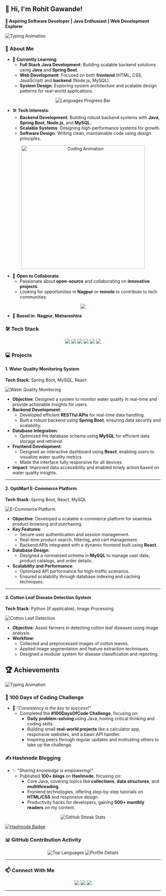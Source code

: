 
## **👋 Hi, I'm Rohit Gawande!**  
**🌟 Aspiring Software Developer | Java Enthusiast | Web Development Explorer**  

![Typing Animation](https://readme-typing-svg.demolab.com?font=Fira+Code&size=22&duration=4000&pause=1000&color=00C6FF&width=435&lines=Welcome+to+my+GitHub+Profile!;Exploring+Java+%26+Web+Development;Open+to+Collaboration+%26+Learning)  

### 🚀 About Me



- 🌱 **Currently Learning**:  
  - **Full Stack Java Development**: Building scalable backend solutions using **Java** and **Spring Boot**.  
  - **Web Development**: Focused on both **frontend** (HTML, CSS, JavaScript) and **backend** (Node.js, MySQL).  
  - **System Design**: Exploring system architecture and scalable design patterns for real-world applications.

<p align="center">
  <img src="https://github-readme-stats.vercel.app/api/top-langs/?username=RohitGawande&layout=compact&theme=tokyonight&hide_border=true" alt="Languages Progress Bar" />
</p>

- 🛠️ **Tech Interests**:  
  - **Backend Development**: Building robust backend systems with **Java**, **Spring Boot**, **Node.js**, and **MySQL**.  
  - **Scalable Systems**: Designing high-performance systems for growth.  
  - **Software Design**: Writing clean, maintainable code using design principles.

<p align="center">
  <img src="https://github.com/RohitGawande/RohitGawande/blob/main/coding.gif" width="400" alt="Coding Animation" />
</p>

- 🤝 **Open to Collaborate**:  
  - Passionate about **open-source** and collaborating on **innovative projects**.  
  - Looking for opportunities in **Nagpur** or **remote** to contribute to tech communities.

<p align="center">
  <img src="https://img.shields.io/badge/Location-Nagpur%2C%20Maharashtra-FF6347?style=for-the-badge&logo=location&logoColor=white" />
</p>

- 📍 **Based in**: **Nagpur, Maharashtra**





### **🛠️ Tech Stack**
<p align="center">
  <img src="https://img.shields.io/badge/Java-ED8B00?style=for-the-badge&logo=java&logoColor=white" />
  <img src="https://img.shields.io/badge/HTML5-E34F26?style=for-the-badge&logo=html5&logoColor=white" />
  <img src="https://img.shields.io/badge/CSS3-1572B6?style=for-the-badge&logo=css3&logoColor=white" />
  <img src="https://img.shields.io/badge/MySQL-00000F?style=for-the-badge&logo=mysql&logoColor=white" />
  <img src="https://img.shields.io/badge/Git-F05032?style=for-the-badge&logo=git&logoColor=white" />
  <img src="https://img.shields.io/badge/Postman-FF6C37?style=for-the-badge&logo=postman&logoColor=white" />
</p>



### **💻 Projects**

#### **1. Water Quality Monitoring System**  
**Tech Stack**: Spring Boot, MySQL, React  

![Water Quality Monitoring](https://via.placeholder.com/600x300?text=Project+Image+1)  


- **Objective**: Designed a system to monitor water quality in real-time and provide actionable insights for users.  
- **Backend Development**:  
  - Developed efficient **RESTful APIs** for real-time data handling.  
  - Built a robust backend using **Spring Boot**, ensuring data security and scalability.  
- **Database Integration**:  
  - Optimized the database schema using **MySQL** for efficient data storage and retrieval.  
- **Frontend Development**:  
  - Designed an interactive dashboard using **React**, enabling users to visualize water quality metrics.  
  - Made the interface fully responsive for all devices.  
- **Impact**: Improved data accessibility and enabled timely action based on water quality insights.  

---

#### **2. OptiMart E-Commerce Platform**  
**Tech Stack**: Spring Boot, React, MySQL  

![E-Commerce Platform](https://via.placeholder.com/600x300?text=Project+Image+2)  


- **Objective**: Developed a scalable e-commerce platform for seamless product browsing and purchasing.  
- **Key Features**:  
  - Secure user authentication and session management.  
  - Real-time product search, filtering, and cart management.  
  - Backend APIs integrated with a dynamic frontend built using **React**.  
- **Database Design**:  
  - Designed a normalized schema in **MySQL** to manage user data, product catalogs, and order details.  
- **Scalability and Performance**:  
  - Optimized API performance for high-traffic scenarios.  
  - Ensured scalability through database indexing and caching techniques.  

---

#### **3. Cotton Leaf Disease Detection System**  
**Tech Stack**: Python (if applicable), Image Processing  

![Cotton Leaf Detection](https://via.placeholder.com/600x300?text=Project+Image+3)  

- **Objective**: Assist farmers in detecting cotton leaf diseases using image analysis.  
- **Workflow**:  
  - Collected and preprocessed images of cotton leaves.  
  - Applied image segmentation and feature extraction techniques.  
  - Designed a modular system for disease classification and reporting.  



## 🏆 Achievements

![Typing Animation](https://readme-typing-svg.demolab.com?font=Fira+Code&size=24&duration=3000&pause=500&color=F75C7E&center=true&vCenter=true&width=600&lines=🏆+Achievements;Coding+Consistency+and+Knowledge+Sharing!+🚀)

### 🎯 **100 Days of Coding Challenge**
- 🏅 *"Consistency is the key to success!"*  
  - Completed the **#100DaysOfCode Challenge**, focusing on:
    - **Daily problem-solving** using Java, honing critical thinking and coding skills.  
    - Building small **real-world projects** like a calculator app, responsive websites, and a basic API handler.  
    - Inspiring peers through regular updates and motivating others to take up the challenge.  

### ✍️ **Hashnode Blogging**
- ✨ *"Sharing knowledge is empowering!"*  
  - Published **100+ blogs** on **Hashnode**, focusing on:  
    - Core Java, covering topics like **collections**, **data structures**, and **multithreading**.  
    - Frontend technologies, offering step-by-step tutorials on **HTML/CSS** and responsive design.  
    - Productivity hacks for developers, gaining **500+ monthly readers** on my content.  

<p align="center">
  <img src="https://github-readme-streak-stats.herokuapp.com/?user=RohitGawande&theme=tokyonight&hide_border=true" alt="GitHub Streak Stats" />
</p>

[![Hashnode Badge](https://img.shields.io/badge/Hashnode-Blogging-blue?style=for-the-badge&logo=hashnode&logoColor=white)](https://hashnode.com/@rohit253)


### **📊 GitHub Contribution Activity**
<p align="center">
  <img src="https://github-readme-stats.vercel.app/api/top-langs/?username=RohitGawande&layout=compact&theme=tokyonight" alt="Top Languages" />
  <img src="https://github-profile-summary-cards.vercel.app/api/cards/profile-details?username=RohitGawande&theme=tokyonight" alt="Profile Details" />
</p>

---

### **📫 Connect With Me**
<p align="center">
  <a href="https://www.linkedin.com/in/rohit-gawande-b079192a9"><img src="https://img.shields.io/badge/LinkedIn-0077B5?style=for-the-badge&logo=linkedin&logoColor=white" /></a>
  <a href="https://github.com/RohitGawande"><img src="https://img.shields.io/badge/GitHub-181717?style=for-the-badge&logo=github&logoColor=white" /></a>
  <a href="https://hashnode.com/@rohit253"><img src="https://img.shields.io/badge/Hashnode-2962FF?style=for-the-badge&logo=hashnode&logoColor=white" /></a>
</p>

---

